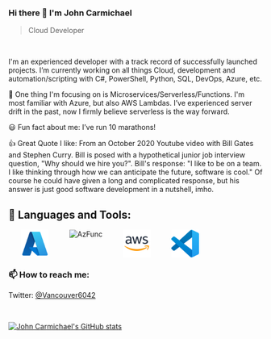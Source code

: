 ### Hi there 👋 I'm John Carmichael
> Cloud Developer
<br />
<div>
<p>
I'm an experienced developer with a track record of successfully launched projects. I’m currently working on all things Cloud, development and automation/scripting with C#, PowerShell, Python, SQL, DevOps, Azure, etc.

🚀 One thing I'm focusing on is Microservices/Serverless/Functions. I'm most familiar with Azure, but also AWS Lambdas. I’ve experienced server drift in the past, now I firmly believe serverless is the way forward.

😃 Fun fact about me: I’ve run 10 marathons!

👍 Great Quote I like: From an October 2020 Youtube video with Bill Gates and Stephen Curry. Bill is posed with a hypothetical junior job interview question, "Why should we hire you?". Bill's response: "I like to be on a team. I like thinking through how we can anticipate the future, software is cool." Of course he could have given a long and complicated response, but his answer is just good software development in a nutshell, imho.
</p>
</div>  

## 🧰 Languages and Tools:
<p>
<img src="https://raw.githubusercontent.com/github/explore/80688e429a7d4ef2fca1e82350fe8e3517d3494d/topics/azure/azure.png" alt="AWS" height="55" style="vertical-align:top; margin-left:25px">&nbsp;&nbsp;&nbsp;
<img src="https://raw.githubusercontent.com/Azure/azure-functions-cli/master/src/Azure.Functions.Cli/npm/assets/azure-functions-logo-color-raster.png" alt="AzFunc" height="55" style="vertical-align:top; margin-left:25px">&nbsp;&nbsp;&nbsp;
<img src="https://raw.githubusercontent.com/github/explore/fbceb94436312b6dacde68d122a5b9c7d11f9524/topics/aws/aws.png" alt="VS Code" height="55" style="vertical-align:top; margin-left:25px">&nbsp;&nbsp;&nbsp;
<img src="https://raw.githubusercontent.com/github/explore/80688e429a7d4ef2fca1e82350fe8e3517d3494d/topics/visual-studio-code/visual-studio-code.png" alt="VS Code" height="55" style="vertical-align:top; margin-left:25px">
</p>

<h3> 📫 How to reach me: </h3>
<p>Twitter: <a href="https://twitter.com/Vancouver6042" target="_blank">@Vancouver6042</a></p>
<br />

[![John Carmichael's GitHub stats](https://github-readme-stats.vercel.app/api?username=johncarmichael3000)](https://github.com/johncarmichael3000/github-readme-stats)

